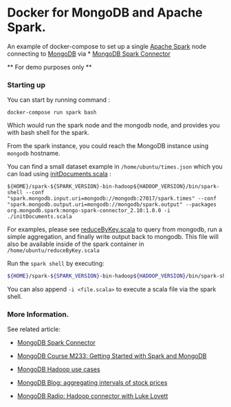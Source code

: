 # Docker for MongoDB and Apache Spark. 

An example of docker-compose to set up a single [Apache Spark](http://spark.apache.org/) node connecting to [MongoDB](https://www.mongodb.com/) via * [MongoDB Spark Connector](https://github.com/mongodb/mongo-spark)

** For demo purposes only **

### Starting up 

You can start by running command : 

```
docker-compose run spark bash
```

Which would run the spark node and the mongodb node, and provides you with bash shell for the spark. 

From the spark instance, you could reach the MongoDB instance using `mongodb` hostname. 

You can find a small dataset example in `/home/ubuntu/times.json` which you can load using [initDocuments.scala](spark/files/initDocuments.scala) :

```
${HOME}/spark-${SPARK_VERSION}-bin-hadoop${HADOOP_VERSION}/bin/spark-shell --conf "spark.mongodb.input.uri=mongodb://mongodb:27017/spark.times" --conf "spark.mongodb.output.uri=mongodb://mongodb/spark.output" --packages org.mongodb.spark:mongo-spark-connector_2.10:1.0.0 -i ./initDocuments.scala
```


For examples, please see [reduceByKey.scala](spark/files/reduceByKey.scala) to query from mongodb, run a simple aggregation, and finally write output back to mongodb. This file will also be available inside of the spark container in `/home/ubuntu/reduceByKey.scala`

Run the `spark shell` by executing: 

```sh
${HOME}/spark-${SPARK_VERSION}-bin-hadoop${HADOOP_VERSION}/bin/spark-shell --conf "spark.mongodb.input.uri=mongodb://mongodb:27017/spark.times" --conf "spark.mongodb.output.uri=mongodb://mongodb/spark.output" --packages org.mongodb.spark:mongo-spark-connector_2.10:1.0.0
```

You can also append `-i <file.scala>` to execute a scala file via the spark shell. 


### More Information. 

See related article:

* [MongoDB Spark Connector](https://docs.mongodb.com/spark-connector/)

* [MongoDB Course M233: Getting Started with Spark and MongoDB](https://university.mongodb.com/courses/M233/about)

* [MongoDB Hadoop use cases ](https://docs.mongodb.org/ecosystem/use-cases/hadoop/)

* [MongoDB Blog: aggregating intervals of stock prices](https://www.mongodb.com/blog/post/using-mongodb-hadoop-spark-part-1-introduction-setup)

* [MongoDB Radio: Hadoop connector with Luke Lovett](https://soundcloud.com/mongodb/hadoop-connector-with-luke-lovett)

